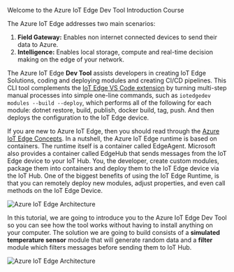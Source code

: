 Welcome to the Azure IoT Edge Dev Tool Introduction Course

The Azure IoT Edge addresses two main scenarios:
1. **Field Gateway:** Enables non internet connected devices to send their data to Azure.
1. **Intelligence:** Enables local storage, compute and real-time decision making on the edge of your network.

The Azure IoT Edge **Dev Tool** assists developers in creating IoT Edge Solutions, coding and deploying modules and creating CI/CD pipelines. This CLI tool complements the [IoT Edge VS Code extension](https://marketplace.visualstudio.com/items?itemName=vsciot-vscode.azure-iot-edge) by turning multi-step manual processes into simple one-line commands, such as `iotedgedev modules --build --deploy`, which performs all of the following for each module: dotnet restore, build, publish, docker build, tag, push. And then deploys the configuration to the IoT Edge device.

If you are new to Azure IoT Edge, then you should read through the [Azure IoT Edge Concepts](https://docs.microsoft.com/en-us/azure/iot-edge/iot-edge-modules). In a nutshell, the Azure IoT Edge runtime is based on containers. The runtime itself is a container called EdgeAgent. Microsoft also provides a container called EdgeHub that sends messages from the IoT Edge device to your IoT Hub. You, the developer, create custom modules, package them into containers and deploy them to the IoT Edge device via the IoT Hub. One of the biggest benefits of using the IoT Edge Runtime, is that you can remotely deploy new modules, adjust properties, and even call methods on the IoT Edge Device.

![Azure IoT Edge Architecture](/assets/iotedgearch.png)

In this tutorial, we are going to introduce you to the Azure IoT Edge Dev Tool so you can see how the tool works without having to install anything on your computer.  The solution we are going to build consists of a **simulated temperature sensor** module that will generate random data and a **filter** module which filters messages before sending them to IoT Hub.

![Azure IoT Edge Architecture](/assets/iotedgearchcustom.png)
